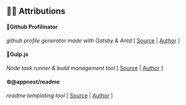 <h2>🙏🏿 Attributions</h2>

#### 📃Github Profilinator
_github profile generator made with Gatsby & Antd_ [ [Source](https://profilinator.rishav.dev/) | [Author](https://github.com/rishavanand) ]

#### 🥤Gulp.js 
_Node task runner & build management tool_ [ [Source](https://gulpjs.com/) | [Author](https://github.com/sponsors/gulpjs) ] 

#### ⚙@appnest/readme 
_readme templating tool_ [ [Source](https://github.com/andreasbm/readme/) | [Author](https://github.com/andreasbm) ]
